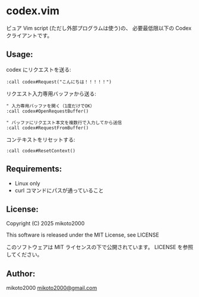 # codex.vim

ピュア Vim script (ただし外部プログラムは使う)の、 必要最低限以下の Codex クライアントです。

## Usage:

codex にリクエストを送る:

```vim
:call codex#Request("こんにちは！！！！！")
```

リクエスト入力専用バッファから送る:

```vim
" 入力専用バッファを開く（1度だけでOK）
:call codex#OpenRequestBuffer()

" バッファにリクエスト本文を複数行で入力してから送信
:call codex#RequestFromBuffer()
```

コンテキストをリセットする:

```vim
:call codex#ResetContext()
```

## Requirements:

- Linux only
- curl コマンドにパスが通っていること

## License:

Copyright (C) 2025 mikoto2000

This software is released under the MIT License, see LICENSE

このソフトウェアは MIT ライセンスの下で公開されています。 LICENSE を参照してください。

## Author:

mikoto2000 <mikoto2000@gmail.com>
